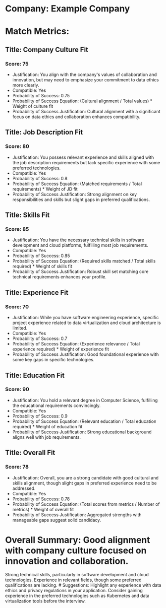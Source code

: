 # Company: Example Company

# Match Metrics:

## Title: Company Culture Fit
### Score: 75
* Justification: You align with the company's values of collaboration and innovation, but may need to emphasize your commitment to data ethics more clearly.
* Compatible: Yes
* Probability of Success: 0.75
* Probability of Success Equation: (Cultural alignment / Total values) * Weight of culture fit
* Probability of Success Justification: Cultural alignment with a significant focus on data ethics and collaboration enhances compatibility.


## Title: Job Description Fit
### Score: 80
* Justification: You possess relevant experience and skills aligned with the job description requirements but lack specific experience with some preferred technologies.
* Compatible: Yes
* Probability of Success: 0.8
* Probability of Success Equation: (Matched requirements / Total requirements) * Weight of JD fit
* Probability of Success Justification: Strong alignment on key responsibilities and skills but slight gaps in preferred qualifications.


## Title: Skills Fit
### Score: 85
* Justification: You have the necessary technical skills in software development and cloud platforms, fulfilling most job requirements.
* Compatible: Yes
* Probability of Success: 0.85
* Probability of Success Equation: (Required skills matched / Total skills required) * Weight of skills fit
* Probability of Success Justification: Robust skill set matching core technical requirements enhances your profile.


## Title: Experience Fit
### Score: 70
* Justification: While you have software engineering experience, specific project experience related to data virtualization and cloud architecture is limited.
* Compatible: Yes
* Probability of Success: 0.7
* Probability of Success Equation: (Experience relevance / Total experience required) * Weight of experience fit
* Probability of Success Justification: Good foundational experience with some key gaps in specific technologies.


## Title: Education Fit
### Score: 90
* Justification: You hold a relevant degree in Computer Science, fulfilling the educational requirements convincingly.
* Compatible: Yes
* Probability of Success: 0.9
* Probability of Success Equation: (Relevant education / Total education required) * Weight of education fit
* Probability of Success Justification: Strong educational background aligns well with job requirements.


## Title: Overall Fit
### Score: 78
* Justification: Overall, you are a strong candidate with good cultural and skills alignment, though slight gaps in preferred experience need to be addressed.
* Compatible: Yes
* Probability of Success: 0.78
* Probability of Success Equation: (Total scores from metrics / Number of metrics) * Weight of overall fit
* Probability of Success Justification: Aggregated strengths with manageable gaps suggest solid candidacy.


# Overall Summary: Good alignment with company culture focused on innovation and collaboration.
Strong technical skills, particularly in software development and cloud technologies.
Experience in relevant fields, though some preferred qualifications are lacking.
            # Suggestions: Highlight any experience with data ethics and privacy regulations in your application.
Consider gaining experience in the preferred technologies such as Kubernetes and data virtualization tools before the interview.
        
